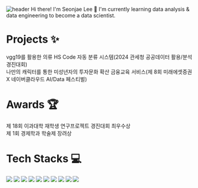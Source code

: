 ![header](https://capsule-render.vercel.app/api?type=waving&color=7F7FD5&text=%20Hi%20there%20🍀%20%20&height=150&fontSize=70&fontColor=ffffff)
Hi there! I'm Seonjae Lee 🙌
I'm currently learning data analysis & data engineering to become a data scientist.

# Projects ✨
vgg19를 활용한 의류 HS Code 자동 분류 시스템(2024 관세청 공공데이터 활용/분석 경진대회)<br>
나만의 캐릭터를 통한 미성년자의 투자문화 확산 금융교육 서비스(제 8회 미래에셋증권 X 네이버클라우드 AI/Data 페스티벌)

# Awards 🏆
제 18회 이과대학 재학생 연구프로젝트 경진대회 최우수상<br>
제 1회 경제학과 학술제 장려상

# Tech Stacks 💻
<img src="https://img.shields.io/badge/python-3776AB?style=for-the-badge&logo=python&logoColor=white"> <img src="https://img.shields.io/badge/R-276DC3?style=for-the-badge&logo=R&logoColor=white"> <img src="https://img.shields.io/badge/qgis-589632?style=for-the-badge&logo=qgis&logoColor=white"> <img src="https://img.shields.io/badge/oracle-F80000?style=for-the-badge&logo=oracle&logoColor=white"> <img src="https://img.shields.io/badge/mysql-4479A1?style=for-the-badge&logo=mysql&logoColor=white"> <img src="https://img.shields.io/badge/figma-F24E1E?style=for-the-badge&logo=figma&logoColor=white"> <img src="https://img.shields.io/badge/jupyter-F37626?style=for-the-badge&logo=jupyter&logoColor=white"> <img src="https://img.shields.io/badge/google colab-F9AB00?style=for-the-badge&logo=googlecolab&logoColor=white"> <img src="https://img.shields.io/badge/notion-000000?style=for-the-badge&logo=notion&logoColor=white"> <img src="https://img.shields.io/badge/slack-4A154B?style=for-the-badge&logo=slack&logoColor=white">
